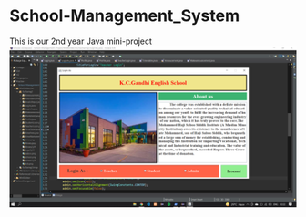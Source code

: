 # School-Management_System
This is our 2nd year Java mini-project
![alt text](https://github.com/Saifalicoder/School-Management_System/blob/main/WinBuilder/src/GuiSwing2/Imgs/Firstpage.png)
